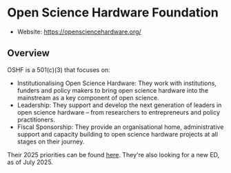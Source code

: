 # Open Science Hardware Foundation

- Website: https://opensciencehardware.org/

## Overview

OSHF is a 501(c)(3) that focuses on:

- Institutionalising Open Science Hardware: They work with institutions, funders and policy makers to bring open science hardware into the mainstream as a key component of open science.
- Leadership: They support and develop the next generation of leaders in open science hardware – from researchers to entrepreneurs and policy practitioners.
- Fiscal Sponsorship: They provide an organisational home, administrative support and capacity building to open science hardware projects at all stages on their journey.

Their 2025 priorities can be found [here](https://opensciencehardware.org/2025/09/open-science-hardware-foundation-program-priorities/). They're also looking for a new ED, as of July 2025.
